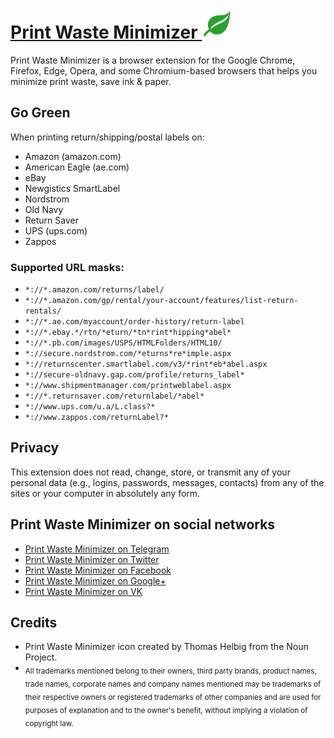[Print Waste Minimizer <img src="/global/img/pwm-icon-48.png" width="48" height="48" alt="Print Waste Minimizer">](https://printwasteminimizer.com)
=======

Print Waste Minimizer is a browser extension for the Google Chrome, Firefox, Edge, Opera, and some Chromium-based browsers that helps you minimize print waste, save ink & paper.


Go Green
--------

When printing return/shipping/postal labels on:

* Amazon (amazon.com)
* American Eagle (ae.com)
* eBay
* Newgistics SmartLabel
* Nordstrom
* Old Navy
* Return Saver
* UPS (ups.com)
* Zappos

### Supported URL masks:

* `*://*.amazon.com/returns/label/`
* `*://*.amazon.com/gp/rental/your-account/features/list-return-rentals/`
* `*://*.ae.com/myaccount/order-history/return-label`
* `*://*.ebay.*/rtn/*eturn/*tn*rint*hipping*abel*`
* `*://*.pb.com/images/USPS/HTMLFolders/HTML10/`
* `*://secure.nordstrom.com/*eturns*re*imple.aspx`
* `*://returnscenter.smartlabel.com/v3/*rint*eb*abel.aspx`
* `*://secure-oldnavy.gap.com/profile/returns_label*`
* `*://www.shipmentmanager.com/printweblabel.aspx`
* `*://*.returnsaver.com/returnlabel/*abel*`
* `*://www.ups.com/u.a/L.class?*`
* `*://www.zappos.com/returnLabel?*`


Privacy
--------

This extension does not read, change, store, or transmit any of your personal data (e.g., logins, passwords, messages, contacts) from any of the sites or your computer in absolutely any form.


Print Waste Minimizer on social networks
--------

- [Print Waste Minimizer on Telegram](https://t.me/PrintWasteMinimizer)
- [Print Waste Minimizer on Twitter](https://twitter.com/PrintWasteMin)
- [Print Waste Minimizer on Facebook](https://www.facebook.com/PrintWasteMinimizer)
- [Print Waste Minimizer on Google+](https://plus.google.com/+PrintWasteMinimizer)
- [Print Waste Minimizer on VK](https://vk.com/printwasteminimizer)


Credits
--------

* Print Waste Minimizer icon created by Thomas Helbig from the Noun Project.
* <sub>All trademarks mentioned belong to their owners, third party brands, product names, trade names, corporate names and company names mentioned may be trademarks of their respective owners or registered trademarks of other companies and are used for purposes of explanation and to the owner's benefit, without implying a violation of copyright law.</sub>
